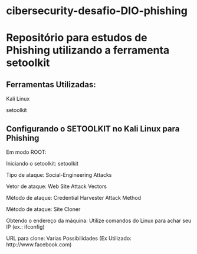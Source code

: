 # cibersecurity-desafio-DIO-phishing
<h1>Repositório para estudos de Phishing utilizando a ferramenta setoolkit </h1>

<h2>Ferramentas Utilizadas:</h2>

<p>Kali Linux
<p>setoolkit


<h2>Configurando o SETOOLKIT no Kali Linux para Phishing</h2>
<p>Em modo ROOT:
<p>Iniciando o setoolkit: setoolkit 
<p>Tipo de ataque: Social-Engineering Attacks
<p>Vetor de ataque: Web Site Attack Vectors
<p>Método de ataque: Credential Harvester Attack Method 
<p>Método de ataque: Site Cloner
<p>Obtendo o endereço da máquina: Utilize comandos do Linux para achar seu IP (ex.: ifconfig)
<p>URL para clone: Varias Possibilidades (Ex Utilizado: http://www.facebook.com)
